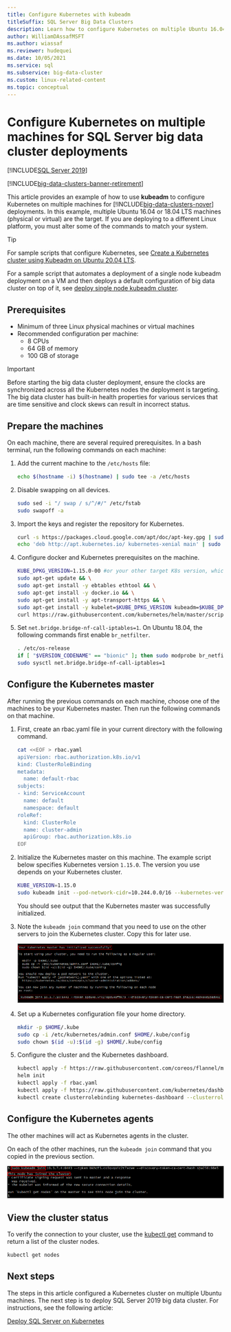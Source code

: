 ```yaml
---
title: Configure Kubernetes with kubeadm
titleSuffix: SQL Server Big Data Clusters
description: Learn how to configure Kubernetes on multiple Ubuntu 16.04 or 18.04 machines (physical or virtual) for SQL Server 2019 big data cluster deployments.
author: WilliamDAssafMSFT
ms.author: wiassaf
ms.reviewer: hudequei
ms.date: 10/05/2021
ms.service: sql
ms.subservice: big-data-cluster
ms.custom: linux-related-content
ms.topic: conceptual
---
```


# Configure Kubernetes on multiple machines for SQL Server big data cluster deployments

[!INCLUDE[SQL Server 2019](../includes/applies-to-version/sqlserver2019.md)]

[!INCLUDE[big-data-clusters-banner-retirement](../includes/bdc-banner-retirement.md)]

This article provides an example of how to use **kubeadm** to configure Kubernetes on multiple machines for [!INCLUDE[big-data-clusters-nover](../includes/ssbigdataclusters-ss-nover.md)] deployments. In this example, multiple Ubuntu 16.04 or 18.04 LTS machines (physical or virtual) are the target. If you are deploying to a different Linux platform, you must alter some of the commands to match your system.  

> [!TIP] 
> For sample scripts that configure Kubernetes, see [Create a Kubernetes cluster using Kubeadm on Ubuntu 20.04 LTS](https://github.com/Microsoft/sql-server-samples/tree/master/samples/features/sql-big-data-cluster/deployment/kubeadm).

For a sample script that automates a deployment of a single node kubeadm deployment on a VM and then deploys a default configuration of big data cluster on top of it, see [deploy single node kubeadm cluster](deployment-script-single-node-kubeadm.md).

## Prerequisites

* Minimum of three Linux physical machines or virtual machines
* Recommended configuration per machine:
  * 8 CPUs
  * 64 GB of memory
  * 100 GB of storage

> [!Important]
> Before starting the big data cluster deployment, ensure the clocks are synchronized across all the Kubernetes nodes the deployment is targeting. The big data cluster has built-in health properties for various services that are time sensitive and clock skews can result in incorrect status.

## Prepare the machines

On each machine, there are several required prerequisites. In a bash terminal, run the following commands on each machine:

1. Add the current machine to the `/etc/hosts` file:

   ```bash
   echo $(hostname -i) $(hostname) | sudo tee -a /etc/hosts
   ```

1. Disable swapping on all devices.

   ```bash
   sudo sed -i "/ swap / s/^/#/" /etc/fstab
   sudo swapoff -a
   ```

1. Import the keys and register the repository for Kubernetes.

   ```bash
   curl -s https://packages.cloud.google.com/apt/doc/apt-key.gpg | sudo sudo tee /etc/apt/trusted.gpg.d/apt-key.asc
   echo 'deb http://apt.kubernetes.io/ kubernetes-xenial main' | sudo tee -a /etc/apt/sources.list.d/kubernetes.list
   ```

1. Configure docker and Kubernetes prerequisites on the machine.

   ```bash
   KUBE_DPKG_VERSION=1.15.0-00 #or your other target K8s version, which should be at least 1.13.
   sudo apt-get update && \
   sudo apt-get install -y ebtables ethtool && \
   sudo apt-get install -y docker.io && \
   sudo apt-get install -y apt-transport-https && \
   sudo apt-get install -y kubelet=$KUBE_DPKG_VERSION kubeadm=$KUBE_DPKG_VERSION kubectl=$KUBE_DPKG_VERSION && \
   curl https://raw.githubusercontent.com/kubernetes/helm/master/scripts/get | bash
   ```
 
1. Set `net.bridge.bridge-nf-call-iptables=1`. On Ubuntu 18.04, the following commands first enable `br_netfilter`.

   ```bash
   . /etc/os-release
   if [ "$VERSION_CODENAME" == "bionic" ]; then sudo modprobe br_netfilter; fi
   sudo sysctl net.bridge.bridge-nf-call-iptables=1
   ```

## Configure the Kubernetes master

After running the previous commands on each machine, choose one of the machines to be your Kubernetes master. Then run the following commands on that machine.

1. First, create an rbac.yaml file in your current directory with the following command. 

   ```bash
   cat <<EOF > rbac.yaml
   apiVersion: rbac.authorization.k8s.io/v1
   kind: ClusterRoleBinding
   metadata:
     name: default-rbac
   subjects:
   - kind: ServiceAccount
     name: default
     namespace: default
   roleRef:
     kind: ClusterRole
     name: cluster-admin
     apiGroup: rbac.authorization.k8s.io
   EOF
   ```

1. Initialize the Kubernetes master on this machine. The example script below specifies Kubernetes version `1.15.0`. The version you use depends on your Kubernetes cluster.

   ```bash
   KUBE_VERSION=1.15.0
   sudo kubeadm init --pod-network-cidr=10.244.0.0/16 --kubernetes-version=$KUBE_VERSION
   ```

   You should see output that the Kubernetes master was successfully initialized.

1. Note the `kubeadm join` command that you need to use on the other servers to join the Kubernetes cluster. Copy this for later use.

   ![kubeadm join](./media/deploy-with-kubeadm/kubeadm-join.png)

1. Set up a Kubernetes configuration file your home directory.

   ```bash
   mkdir -p $HOME/.kube
   sudo cp -i /etc/kubernetes/admin.conf $HOME/.kube/config
   sudo chown $(id -u):$(id -g) $HOME/.kube/config
   ```

1. Configure the cluster and the Kubernetes dashboard.

   ```bash
   kubectl apply -f https://raw.githubusercontent.com/coreos/flannel/master/Documentation/kube-flannel.yml
   helm init
   kubectl apply -f rbac.yaml
   kubectl apply -f https://raw.githubusercontent.com/kubernetes/dashboard/v1.10.1/src/deploy/recommended/kubernetes-dashboard.yaml
   kubectl create clusterrolebinding kubernetes-dashboard --clusterrole=cluster-admin --serviceaccount=kube-system:kubernetes-dashboard
   ```

## Configure the Kubernetes agents

The other machines will act as Kubernetes agents in the cluster. 

On each of the other machines, run the `kubeadm join` command that you copied in the previous section.

![kubeadm join agents](./media/deploy-with-kubeadm/kubeadm-join-agents.png)

## View the cluster status

To verify the connection to your cluster, use the [kubectl get](https://kubernetes.io/docs/reference/generated/kubectl/kubectl-commands) command to return a list of the cluster nodes.

```bash
kubectl get nodes
```

## Next steps

The steps in this article configured a Kubernetes cluster on multiple Ubuntu machines. The next step is to deploy SQL Server 2019 big data cluster. For instructions, see the following article:

[Deploy SQL Server on Kubernetes](deployment-guidance.md#deploy)
